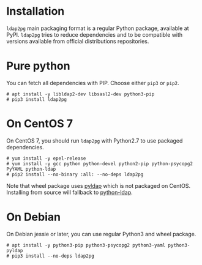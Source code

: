 <h1>Installation</h1>

`ldap2pg` main packaging format is a regular Python package, available at PyPI.
`ldap2pg` tries to reduce dependencies and to be compatible with versions
available from official distributions repositories.

# Pure python

You can fetch all dependencies with PIP. Choose either `pip3` or `pip2`.

``` console
# apt install -y libldap2-dev libsasl2-dev python3-pip
# pip3 install ldap2pg
```

# On CentOS 7

On CentOS 7, you should run `ldap2pg` with Python2.7 to use packaged
dependencies.

``` console
# yum install -y epel-release
# yum install -y gcc python python-devel python2-pip python-psycopg2 PyYAML python-ldap
# pip2 install --no-binary :all: --no-deps ldap2pg
```

Note that wheel package uses [pyldap](https://github.com/pyldap/pyldap) which is
not packaged on CentOS. Installing from source will fallback
to [python-ldap](https://www.python-ldap.org/).


# On Debian

On Debian jessie or later, you can use regular Python3 and wheel package.

``` console
# apt install -y python3-pip python3-psycopg2 python3-yaml python3-pyldap
# pip3 install --no-deps ldap2pg
```
